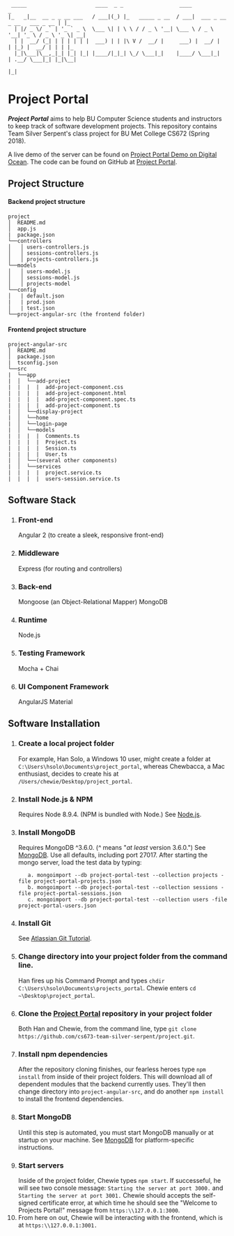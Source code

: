      _____                      ____  _ _                  ____                             _   
    |_   _|__  __ _ _ __ ___   / ___|(_) |_   _____ _ __  / ___|  ___ _ __ _ __   ___ _ __ | |_
      | |/ _ \/ _` | '_ ` _ \  \___ \| | \ \ / / _ \ '__| \___ \ / _ \ '__| '_ \ / _ \ '_ \| __|
      | |  __/ (_| | | | | | |  ___) | | |\ V /  __/ |     ___) |  __/ |  | |_) |  __/ | | | |_
      |_|\___|\__,_|_| |_| |_| |____/|_|_| \_/ \___|_|    |____/ \___|_|  | .__/ \___|_| |_|\__|
                                                                          |_|                   

# Project Portal
 _**Project Portal**_ aims to help BU Computer Science students and instructors to keep track of software development projects. This repository contains Team Silver Serpent's class project for BU Met College CS672 (Spring 2018).

 A live demo of the server can be found on [Project Portal Demo on Digital Ocean].
 The code can be found on GitHub at [Project Portal].

## Project Structure

#### Backend project structure

```
project
│  README.md
│  app.js
|  package.json
└──controllers
│   │ users-controllers.js
│   │ sessions-controllers.js
│   │ projects-controllers.js
└──models
│   │ users-model.js
│   │ sessions-model.js
│   │ projects-model
└──config
│   | default.json
|   | prod.json
│   | test.json
└──project-angular-src (the frontend folder)
```

#### Frontend project structure

```
project-angular-src
│  README.md
│  package.json
|  tsconfig.json
└──src
|  └──app
|  │  └──add-project
|  |  |  |  add-project-component.css
|  |  |  |  add-project-component.html
|  |  |  |  add-project-component.spec.ts
|  |  |  |  add-project-component.ts
|  │  └──display-project
|  │  └──home
|  │  └──login-page
|  │  └──models
|  |  |  |  Comments.ts
|  |  |  |  Project.ts
|  |  |  |  Session.ts
|  |  |  |  User.ts
|  │  └──(several other components)
|  │  └──services
|  |  |  |  project.service.ts
|  |  |  |  users-session.service.ts
```


## Software Stack
1. ### Front-end
   Angular 2 (to create a sleek, responsive front-end)
2. ### Middleware
   Express (for routing and controllers)
3. ### Back-end
   Mongoose (an Object-Relational Mapper)
   MongoDB
4. ### Runtime
   Node.js
5. ### Testing Framework
   Mocha + Chai
6. ### UI Component Framework
   AngularJS Material

## Software Installation

1. ### Create a local project folder
   For example, Han Solo, a Windows 10 user, might create a folder at `C:\Users\hsolo\Documents\project_portal`, whereas Chewbacca, a Mac enthusiast, decides to create his at `/Users/chewie/Desktop/project_portal`.
2. ### Install Node.js & NPM
   Requires Node 8.9.4. (NPM is bundled with Node.)
   See [Node.js].
3. ### Install MongoDB
   Requires MongoDB ^3.6.0. (_^_ means  "_at least_ version 3.6.0.")
   See [MongoDB]. Use all defaults, including port 27017.
   After starting the mongo server, load the test data by typing:
      ```
         a. mongoimport --db project-portal-test --collection projects -file project-portal-projects.json 
         b. mongoimport --db project-portal-test --collection sessions -file project-portal-sessions.json
         c. mongoimport --db project-portal-test --collection users -file project-portal-users.json
      ```
4. ### Install Git
   See [Atlassian Git Tutorial].
5. ### Change directory into your project folder from the command line.
   Han fires up his Command Prompt and types `chdir C:\Users\hsolo\Documents\projects_portal`. Chewie enters `cd ~\Desktop\project_portal`.
6. ### Clone the [Project Portal] repository in your project folder
   Both Han and Chewie, from the command line, type `git clone https://github.com/cs673-team-silver-serpent/project.git`.  
7. ### Install npm dependencies
   After the repository cloning finishes, our fearless heroes type `npm install` from inside of their project folders. This will download all of dependent modules that the backend currently uses. They'll then change directory into `project-angular-src`, and do another `npm install` to install the frontend dependencies.
8. ### Start MongoDB
   Until this step is automated, you must start MongoDB manually or at startup on your machine. See [MongoDB] for platform-specific instructions.
9. ### Start servers
   Inside of the project folder, Chewie types `npm start`. If successeful, he will see two console message: `Starting the server at port 3000.` and `Starting the server at port 3001.`
   Chewie should accepts the self-signed certificate error, at which time he should see the "Welcome to Projects Portal!" message from `https:\\127.0.0.1:3000`.
10. From here on out, Chewie will be interacting with the frontend, which is at `https:\\127.0.0.1:3001.`



<!-- links -->
[AngularJS Material]: https://material.angular.io/
[Atlassian Git Tutorial]: https://www.atlassian.com/git/tutorials/install-git
[MongoDB]: https://docs.mongodb.com/manual/administration/install-community/
[Node.js]: https://nodejs.org/en/
[Project Portal]: https://github.com/cs673-team-silver-serpent/project.git
[Project Portal Demo on Digital Ocean]: https://67.207.83.83/login
